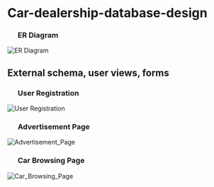 # Car-dealership-database-design

###  &nbsp;&nbsp;&nbsp;&nbsp;&nbsp; ER Diagram
  ![ER Diagram](https://github.com/VibhaK93/Car-dealership-database-design/assets/146596962/ea1e873b-6f2e-477f-9f88-6102c46b1571)

## External schema, user views, forms
### &nbsp;&nbsp;&nbsp;&nbsp;&nbsp; User Registration
  ![User Registration](https://github.com/VibhaK93/Car-dealership-database-design/assets/146596962/8c93d42a-7968-4c58-a2e3-84c50b05f8ce)
  
  ### &nbsp;&nbsp;&nbsp;&nbsp;&nbsp; Advertisement Page
  ![Advertisement_Page](https://github.com/VibhaK93/Car-dealership-database-design/assets/146596962/a0477969-cbf3-4000-b658-ad689a67fc17)

  ### &nbsp;&nbsp;&nbsp;&nbsp;&nbsp; Car Browsing Page
  ![Car_Browsing_Page](https://github.com/VibhaK93/Car-dealership-database-design/assets/146596962/d0461968-f89b-49ab-a104-a044edfea2c3)
